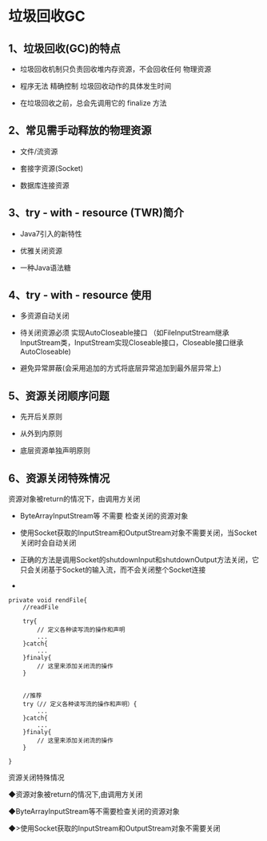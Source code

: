 # 垃圾回收GC

## 1、垃圾回收(GC)的特点

- 垃圾回收机制只负责回收堆内存资源，不会回收任何 物理资源
- 程序无法 精确控制 垃圾回收动作的具体发生时间

- 在垃圾回收之前，总会先调用它的 finalize 方法

## 2、常见需手动释放的物理资源

- 文件/流资源
- 套接字资源(Socket)

- 数据库连接资源



## 3、try - with - resource (TWR)简介

- Java7引入的新特性
- 优雅关闭资源

- 一种Java语法糖



## 4、try - with - resource 使用

- 多资源自动关闭
- 待关闭资源必须 实现AutoCloseable接口 （如FileInputStream继承InputStream类，InputStream实现Closeable接口，Closeable接口继承AutoCloseable)

- 避免异常屏蔽(会采用追加的方式将底层异常追加到最外层异常上)

## 5、资源关闭顺序问题

- 先开后关原则
- 从外到内原则

- 底层资源单独声明原则



## 6、资源关闭特殊情况

资源对象被return的情况下，由调用方关闭

- ByteArrayInputStream等 不需要 检查关闭的资源对象
- 使用Socket获取的InputStream和OutputStream对象不需要关闭，当Socket关闭时会自动关闭

-   正确的方法是调用Socket的shutdownInput和shutdownOutput方法关闭，它只会关闭基于Socket的输入流，而不会关闭整个Socket连接
- 

```
private void rendFile{
	//readFile
    
    try{
        // 定义各种读写流的操作和声明
        ...
    }catch{
    	... 
    }finaly{
    	// 这里来添加关闭流的操作
    }
    
    
    //推荐
    try（// 定义各种读写流的操作和声明）{
        ...
    }catch{
    	... 
    }finaly{
    	// 这里来添加关闭流的操作
    }
    
}
```



资源关闭特殊情况

◆资源对象被return的情况下,由调用方关闭

◆ByteArrayInputStream等不需要检查关闭的资源对象

◆>使用Socket获取的InputStream和OutputStream对象不需要关闭